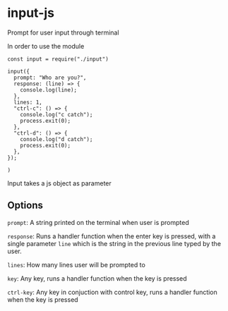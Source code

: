 # input-js
Prompt for user input through terminal

In order to use the module
```
const input = require("./input")

input({
  prompt: "Who are you?",
  response: (line) => {
    console.log(line);
  },
  lines: 1,
  "ctrl-c": () => {
    console.log("c catch");
    process.exit(0);
  },
  "ctrl-d": () => {
    console.log("d catch");
    process.exit(0);
  },
});

)
```
Input takes a js object as parameter

## Options

`prompt`: A string printed on the terminal when user is prompted

`response`: Runs a handler function when the enter key is pressed, with a single parameter `line` which is the string in the previous line typed by the user.

`lines`: How many lines user will be prompted to

`key`: Any key, runs a handler function when the key is pressed

`ctrl-key`: Any key in conjuction with control key, runs a handler function when the key is pressed



